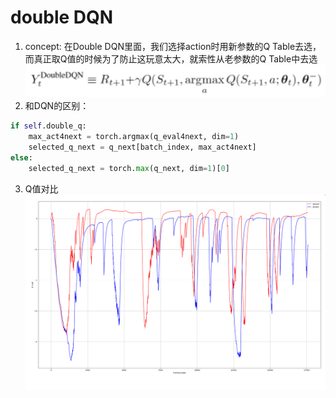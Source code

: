 # double DQN
1. concept:
在Double DQN里面，我们选择action时用新参数的Q Table去选，而真正取Q值的时候为了防止这玩意太大，就索性从老参数的Q Table中去选
![alt text](image.png)
2. 和DQN的区别：
```python
if self.double_q:
    max_act4next = torch.argmax(q_eval4next, dim=1)
    selected_q_next = q_next[batch_index, max_act4next]
else:
    selected_q_next = torch.max(q_next, dim=1)[0]
```
3. Q值对比
![alt text](image-1.png)